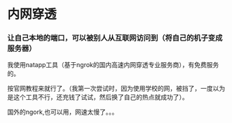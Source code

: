 # 内网穿透

### 让自己本地的端口，可以被别人从互联网访问到（将自己的机子变成服务器）



我使用natapp工具（基于ngrok的国内高速内网穿透专业服务商），有免费服务的。

按官网教程来就行了。（我第一次尝试时，因为使用学校的网，被挡了，一度以为是这个工具不行，还充钱了试试，然后换了自己的热点就成功了）。



国外的ngork,也可以用，网速太慢了。。。